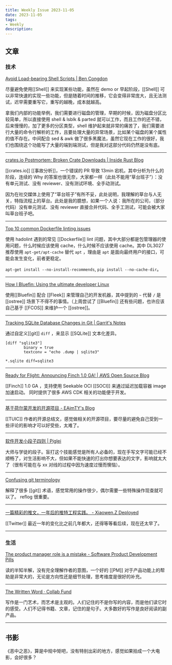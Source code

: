 ```yaml
---
title: Weekly Issue 2023-11-05
date: 2023-11-05
tags:
- Weekly
description: 
---
```



## 文章

### 技术

[Avoid Load-bearing Shell Scripts | Ben Congdon](https://benjamincongdon.me/blog/2023/10/29/Avoid-Load-bearing-Shell-Scripts/)

尽量避免使用[[Shell]] 来实现某些功能，虽然在 demo or 早起阶段，[[Shell]] 可以非常快速的实现一些功能，但是随着时间的推移，它会变得非常庞大，且无法测试，迟早需要重写它，重写的越晚，成本就越高。

拿我们内部的功能举例，我们需要进行磁盘的管理，早期的时候，因为磁盘分区比较简单，所以直接使用 shell & lsblk &  parted  就可以工作，而且工作的还不错，后来慢慢的，加了更多的分区类型，shell 维护起来就非常的痛苦了，我们需要进行大量的命令行解析的工作，且要处理大量的异常场景，比如某个磁盘的某个属性的值不存在。中间配合 sed & awk 做了很多黑魔法，虽然它现在工作的很好，我们也围绕这个功能写了大量的端到端测试，但是我对这部分代码仍然是没有底。

---

[crates.io Postmortem: Broken Crate Downloads | Inside Rust Blog](https://blog.rust-lang.org/inside-rust/2023/07/21/crates-io-postmortem.html)

[[crates.io]] [[事故分析]]，一个错误的 PR 导致 13min 宕机，其中分析为什么的阶段，连续的 Why 的答案也很无奈，大家都一样（此处不能用“草台班子”）：没有单元测试、没有 reviewer、没有测试环境、全手动测试。

因为在社交媒体上使用了“草台班子”有所不妥，此处说明，我理解的草台与人无关，特指流程上的草台。此处是我的臆想，如果一个人说：我所在的公司，（部分代码）没有单元测试、没有 reviewer 直接合并代码、全手工测试，可能会被大家叫草台班子吧。

---


[Top 10 common Dockerfile linting issues](https://depot.dev/blog/dockerfile-linting-issues)

使用 hadolint 遇到的常见 [[Dockerfile]] lint 问题，其中大部分都是包管理器的使用问题，什么时候应该使用 cache，什么时候不应该使用 cache。其中 DL3027 推荐使用 `apt-get/apt-cache` 替代 `apt` ，理由是 `apt` 是面向最终用户的接口，可能会发生变化，前者更稳定。

`apt-get install --no-install-recommends`, `pip install --no-cache-dir`。

---

[How I Bluefin: Using the ultimate developer Linux](https://brian.dev/how-i-bluefin/)

使用[[Bluefin]] 配合 [[Fleek]] 来管理自己的开发机器，其中提到的 `~` 代替 `/` 是 [[ostree]] 场景下不得不的事情。（上周尝试了 [[Bluefin]] 还有些问题，也许应该自己基于 [[FCOS]] 来维护一个 [[ostree]]。

---

[Tracking SQLite Database Changes in Git | Garrit's Notes](https://garrit.xyz/posts/2023-11-01-tracking-sqlite-database-changes-in-git)

通过自定义[[git]] `diff` ，来显示 [[SQLite]] 文本化差异。

```gitconfig
[diff "sqlite3"]
        binary = true
        textconv = "echo .dump | sqlite3"
```

```.gitattributes
*.sqlite diff=sqlite3
```

---

[Ready for Flight: Announcing Finch 1.0 GA! | AWS Open Source Blog](https://aws.amazon.com/cn/blogs/opensource/ready-for-flight-announcing-finch-1-0-ga/)

[[Finch]] 1.0 GA ，支持使用 Seekable OCI [[SOCI]] 来通过延迟加载容器 image 加速启动。
同时提供了很多 AWS CDK 相关的功能便于开发。

---

[基于荷尔蒙开发的开源项目 - EAimTY's Blog](https://www.eaimty.com/2023/opensource-project-based-on-hormone/)

[[TUIC]] 作者的开源总结文，感觉做相关的开源项目，要尽量的避免自己受到一些评论的影响才可以好受些，太难了。

---

[软件开发小段子四则 | Piglei](https://www.piglei.com/articles/programming-jokes-1/)  

大师与学徒的段子。盲打这个技能感觉是所有人必备的，现在手写文字可能已经不顺畅了，对生活影响不大，但如果不能快速的打出你想要表达的文字，影响就太大了（很有可能在与 xx 对线的过程中因为速度过慢而懊恼）。         

---

[Confusing git terminology](https://jvns.ca/blog/2023/11/01/confusing-git-terminology/)

解释了很多 [[git]] 术语，感觉常用的操作很少，偶尔需要一些特殊操作现查就可以了。 reflog 很重要。

---

[一篇精彩的推文，一年后的推特工程实践。 - Xiaowen.Z Deployed](https://xiaowenz.com/blog/2023/10/twitter-engineering-after-a-year/)

[[Twitter]] 最近一年的变化比之前几年都大，还得等等看后续，现在还太早了。

---



### 生活

[The product manager role is a mistake - Software Product Development Pills](https://sollecitom.github.io/software-product-development-blog/posts/2023/2023-10-21-product-manager-role-is-a-mistake/)

读的半知半解，没有完全理解作者的意图，一个好的 [[PM]] 对于产品功能上的帮助是非常大的，无论是方向性还是细节处理，思考维度是很好的补充。

---

[The Written Word · Collab Fund](https://collabfund.com/blog/the-written-word/)

写作是一门艺术，而艺术是主观的。人们记住的不是你写的内容，而是他们读它时的感受。人们不记得书籍、文章，记住的是句子。大多数好的写作是良好阅读的副产品。

---

## 书影

《恶中之恶》，算是中规中矩吧，没有特别出彩的地方，感觉如果拍成一个大电影，会好很多？

